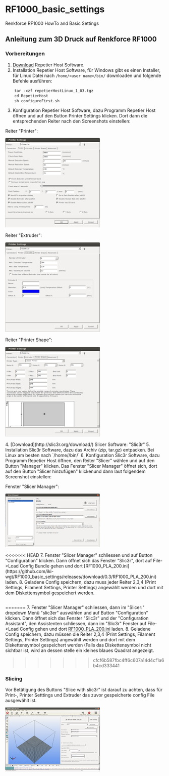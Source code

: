 # RF1000_basic_settings
Renkforce RF1000 HowTo and Basic Settings

## Anleitung zum 3D Druck auf Renkforce RF1000

### Vorbereitungen
1. [Download](http://www.repetier.com/download/) Repetier Host Software.
2. Installation Repetier Host Software, für Windows gibt es einen Installer, für Linux Datei nach `/home/<user name>/bin/` downloaden und folgende Befehle ausführen:  
```
    tar -xzf repetierHostLinux_1_03.tgz
    cd RepetierHost
    sh configureFirst.sh
```
3. Konfiguration Repetier Host Software, dazu Programm  Repetier Host öffnen und auf den Button Printer Settings klicken. Dort dann die entsprechenden Reiter nach den Screenshots einstellen:
<p> Reiter "Printer":</p>
<p><img  src="img/RepetierHost-Settings_1.png" width="300"></p>
<p> Reiter "Extruder":</p>
<p><img  src="img/RepetierHost-Settings_2.png" width="300"></p>
<p> Reiter "Printer Shape":</p>
<p><img  src="img/RepetierHost-Settings_3.png" width="300"></p>
4. [Download](http://slic3r.org/download/) Slicer Software: "Slic3r"
5. Installation Slic3r Software, dazu das Archiv (zip, tar.gz) entpacken. Bei Linux am besten nach `/home/<user name>/bin/`
6. Konfiguration Slic3r Software, dazu Programm  Repetier Host öffnen, den Reiter "Slicer" wählen und auf den Button "Manager" klicken. Das Fenster "Slicer Manager" öffnet sich, dort auf den Button "Slicer hinzufügen" klickenund dann laut folgendem Screenshot einstellen:
<p>Fenster "Slicer Manager":</p>
<p><img  src="img/RepetierHost-Slic3r-config.png" width="300"></p>
<<<<<<< HEAD
7. Fenster "Slicer Manager" schliessen und auf Button "Configuration" klicken. Dann öffnet sich das Fenster "Slic3r", dort auf File->Load Config Bundle gehen und dort 
[RF1000_PLA_200.ini](https://github.com/iki-wgt/RF1000_basic_settings/releases/download/0.3/RF1000_PLA_200.ini) laden.
8. Geladene Config speichern, dazu muss jeder Reiter 2,3,4 (Print Settings, Filament Settings, Printer Settings) angewählt werden und dort mit dem Diskettensymbol gespeichert werden.

##
=======
7. Fenster "Slicer Manager" schliessen, dann im "Slicer:" dropdown Menü "slic3er" auswählen und auf Button "Configuration" klicken. Dann öffnet sich das Fenster "Slic3r" und der "Configuration Assistant", den Assistenten schliessen, dann im "Slic3r" Fenster auf File->Load Config gehen und dort 
[RF1000_PLA_200.ini](https://github.com/iki-wgt/RF1000_basic_settings/releases/download/0.2/RF1000_PLA_200.ini) laden.
8. Geladene Config speichern, dazu müssen die Reiter 2,3,4 (Print Settings, Filament Settings, Printer Settings) angewählt werden und dort mit dem Diskettensymbol gespeichert werden (Falls das Diskettensymbol nicht sichtbar ist, wird an dessen stelle ein kleines blaues Quadrat angezeigt.
>>>>>>> cfcf6b587fbc4ff6c607a14d4cf1a6b4cd333441

### Slicing
Vor Betätigung des Buttons "Slice with slic3r" ist darauf zu achten, dass für Print-, Printer Setttings und Extruder das zuvor gespeicherte config File ausgewählt ist.
<p><img  src="img/RepetierHost-Slice.png" width="300"></p>
